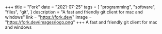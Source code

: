 +++
title = "Fork"
date = "2021-07-25"
tags = [
    "programming",
    "software",
    "files",
    "git",
]
description = "A fast and friendly git client for mac and windows"
link = "https://fork.dev/"
image = "https://fork.dev/images/logo.png"
+++
A fast and friendly git client for mac and windows